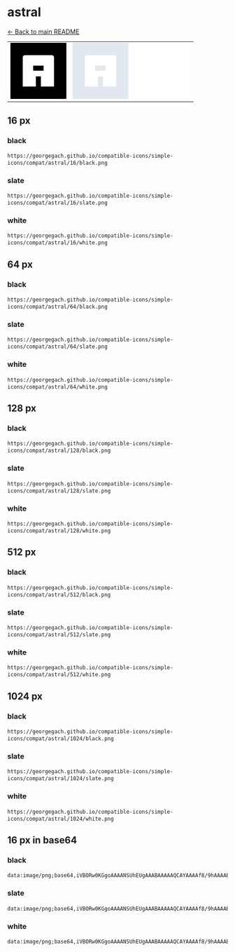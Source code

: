 # astral

[← Back to main README](../../README.md)

<table><tr>
  <td><img src="./128/black.png" width="128" alt="astral black icon" /></td>
  <td><img src="./128/slate.png" width="128" alt="astral slate icon" /></td>
  <td><img src="./128/white.png" width="128" alt="astral white icon" /></td>
</tr></table>

## 16 px

### black
```
https://georgegach.github.io/compatible-icons/simple-icons/compat/astral/16/black.png
```

### slate
```
https://georgegach.github.io/compatible-icons/simple-icons/compat/astral/16/slate.png
```

### white
```
https://georgegach.github.io/compatible-icons/simple-icons/compat/astral/16/white.png
```

## 64 px

### black
```
https://georgegach.github.io/compatible-icons/simple-icons/compat/astral/64/black.png
```

### slate
```
https://georgegach.github.io/compatible-icons/simple-icons/compat/astral/64/slate.png
```

### white
```
https://georgegach.github.io/compatible-icons/simple-icons/compat/astral/64/white.png
```

## 128 px

### black
```
https://georgegach.github.io/compatible-icons/simple-icons/compat/astral/128/black.png
```

### slate
```
https://georgegach.github.io/compatible-icons/simple-icons/compat/astral/128/slate.png
```

### white
```
https://georgegach.github.io/compatible-icons/simple-icons/compat/astral/128/white.png
```

## 512 px

### black
```
https://georgegach.github.io/compatible-icons/simple-icons/compat/astral/512/black.png
```

### slate
```
https://georgegach.github.io/compatible-icons/simple-icons/compat/astral/512/slate.png
```

### white
```
https://georgegach.github.io/compatible-icons/simple-icons/compat/astral/512/white.png
```

## 1024 px

### black
```
https://georgegach.github.io/compatible-icons/simple-icons/compat/astral/1024/black.png
```

### slate
```
https://georgegach.github.io/compatible-icons/simple-icons/compat/astral/1024/slate.png
```

### white
```
https://georgegach.github.io/compatible-icons/simple-icons/compat/astral/1024/white.png
```

## 16 px in base64

### black
```
data:image/png;base64,iVBORw0KGgoAAAANSUhEUgAAABAAAAAQCAYAAAAf8/9hAAAABmJLR0QA/wD/AP+gvaeTAAAAp0lEQVQ4jaWTTQrCMBCFP0vv4cZbCCJdCYIH8RIepfYKhUK3Ct7CjTvB7l35s5nAOJixJg+G+UnmZV5IAK7AK9FuEwmSUeQ0A5QmvwAH/KmWwFQXtKZmxKF73WMlPEcQfExnJWgsgLXEHXD8tskjqICtxPcYQRgpWO0QBtQ4d2CxEYvCkwCwE9+mEjx+rGOf8hk4qXwlvle1OTCLEfyN7L9QAENG//AGEbsyW7CWZskAAAAASUVORK5CYII=
```

### slate
```
data:image/png;base64,iVBORw0KGgoAAAANSUhEUgAAABAAAAAQCAYAAAAf8/9hAAAABmJLR0QA/wD/AP+gvaeTAAAA4ElEQVQ4jaWTQWoCQRBF3+9xG4IgznIg5BaBIK6EgFdwn0vEo3iGQCBbA94iCDaIQxhQdJGN05VFooxgT9CpVRf1/+vfFC2fb3Ig5boqXAMzQMc1MAPQqjaCRZCmCsFiBpN6guwsIEjTLL0d1d3oV+sJ0lFz8gRB+DezcyfpWjHd/Gv3mFj5BFAqebvr3nyc00UBie37zvT82+2/gcsAWdoeA+PY/FC1a/TL7dAvt8M6TTQBgLnw8nd8vQogUdbNAeTzTXUtn5jNjgmkAYDM3ivUB+A+Bri4Gv8FBxQN/MUPMUU/S1TjiUcAAAAASUVORK5CYII=
```

### white
```
data:image/png;base64,iVBORw0KGgoAAAANSUhEUgAAABAAAAAQCAYAAAAf8/9hAAAABmJLR0QA/wD/AP+gvaeTAAAAs0lEQVQ4jaWTMQoCMRBFXxbvYGnjLQQRK0HYg3gJj7J6BUGwVfAWNnYW6a3cbxMlO+xmdTPN5Cf//5kJiZP0AMYMC+8kaaAYgCJHDDAy+A6cgVRXC2DyRWrGvq+ipF0ssCPUP3Td6M6OEFeaA+sAj865Sxuv0wBYApuwfgKtBvYOqoThh1+l7sCSS0llipMaAWAb8mGowavnHPuUb8A1wquQT9HeDJh2Gfwd2X+hAHyG3r8BCMhpQMMXkBoAAAAASUVORK5CYII=
```

